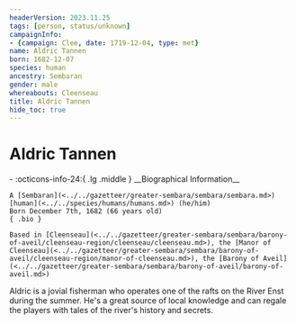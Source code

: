 ```yaml
---
headerVersion: 2023.11.25
tags: [person, status/unknown]
campaignInfo:
- {campaign: Clee, date: 1719-12-04, type: met}
name: Aldric Tannen
born: 1682-12-07
species: human
ancestry: Sembaran
gender: male
whereabouts: Cleenseau
title: Aldric Tannen
hide_toc: true
---
```


# Aldric Tannen
<div class="grid cards ext-narrow-margin ext-one-column" markdown>
- :octicons-info-24:{ .lg .middle } __Biographical Information__

    A [Sembaran](<../../gazetteer/greater-sembara/sembara/sembara.md>) [human](<../../species/humans/humans.md>) (he/him)  
    Born December 7th, 1682 (66 years old)  
    { .bio }

    Based in [Cleenseau](<../../gazetteer/greater-sembara/sembara/barony-of-aveil/cleenseau-region/cleenseau/cleenseau.md>), the [Manor of Cleenseau](<../../gazetteer/greater-sembara/sembara/barony-of-aveil/cleenseau-region/manor-of-cleenseau.md>), the [Barony of Aveil](<../../gazetteer/greater-sembara/sembara/barony-of-aveil/barony-of-aveil.md>)
</div>



Aldric is a jovial fisherman who operates one of the rafts on the River Enst during the summer. He's a great source of local knowledge and can regale the players with tales of the river's history and secrets.

